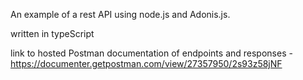 An example of a rest API using node.js and Adonis.js.

written in typeScript

link to hosted Postman documentation of endpoints and responses - https://documenter.getpostman.com/view/27357950/2s93z58jNF

